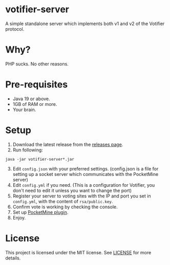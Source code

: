 # votifier-server
A simple standalone server which implements both v1 and v2 of the Votifier protocol.

# Why?
PHP sucks. No other reasons.

# Pre-requisites
- Java 19 or above.
- 1GB of RAM or more.
- Your brain.

# Setup
1. Download the latest release from the [releases page](https://github.com/alvin0319/votifier-server/releases/latest).
2. Run following:
```shell
java -jar votifier-server*.jar
```
3. Edit `config.json` with your preferred settings. (config.json is a file for setting up a socket server which communicates with the PocketMine server)
4. Edit `config.yml` if you need. (This is a configuration for Votifier, you don't need to edit it unless you want to change the port)
5. Register your server to voting sites with the IP and port you set in `config.yml`, with the content of `rsa/public.key`.
6. Confirm vote is working by checking the console.
7. Set up [PocketMine plugin](https://github.com/alvin0319/VotifierAPI).
8. Enjoy.

# License
This project is licensed under the MIT license. See [LICENSE](./LICENSE) for more details.